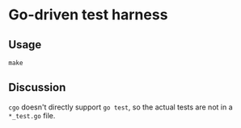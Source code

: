 # Go-driven test harness

## Usage

```Shell
make
```

## Discussion

`cgo` doesn't directly support `go test`, so the actual tests are not
in a `*_test.go` file.

